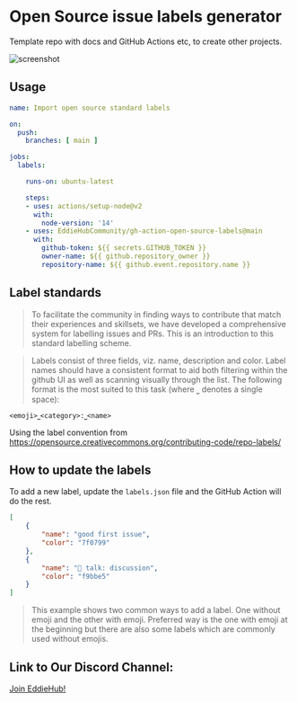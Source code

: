 # Open Source issue labels generator

Template repo with docs and GitHub Actions etc, to create other projects.

![screenshot](https://user-images.githubusercontent.com/624760/113267767-9e331c00-92ce-11eb-8e47-efb02d3c7fa2.png)

## Usage

```yaml
name: Import open source standard labels

on:
  push:
    branches: [ main ]

jobs:
  labels:

    runs-on: ubuntu-latest

    steps:
    - uses: actions/setup-node@v2
      with:
        node-version: '14'
    - uses: EddieHubCommunity/gh-action-open-source-labels@main
      with:
        github-token: ${{ secrets.GITHUB_TOKEN }}
        owner-name: ${{ github.repository_owner }}
        repository-name: ${{ github.event.repository.name }}
```

## Label standards

> To facilitate the community in finding ways to contribute that match their experiences and skillsets, we have developed a comprehensive system for labelling issues and PRs. This is an introduction to this standard labelling scheme.

> Labels consist of three fields, viz. name, description and color. Label names should have a consistent format to aid both filtering within the github UI as well as scanning visually through the list. The following format is the most suited to this task (where ⎵ denotes a single space):

```
<emoji>⎵<category>:⎵<name>
```

Using the label convention from https://opensource.creativecommons.org/contributing-code/repo-labels/

## How to update the labels

To add a new label, update the `labels.json` file and the GitHub Action will do the rest.

```json
[
    {
        "name": "good first issue",
        "color": "7f0799"
    },
    {
        "name": "💬 talk: discussion",
        "color": "f9bbe5"
    } 
]
```

> This example shows two common ways to add a label. One without emoji and the other with emoji. Preferred way is the one with emoji at the beginning but there are also some labels which are commonly used without emojis.

## Link to Our Discord Channel:

[Join EddieHub!](http://discord.eddiehub.org)
